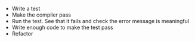 - Write a test
- Make the compiler pass
- Run the test. See that it fails and check the error message is meaningful
- Write enough code to make the test pass
- Refactor
